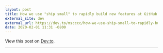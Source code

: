 ```yaml
---
layout: post
title: How we use "ship small" to rapidly build new features at GitHub
external_site: dev
external_url: https://dev.to/mscccc/how-we-use-ship-small-to-rapidly-build-new-features-at-github-5cl9
date: 2020-02-01 11:31 -0800
---
```

<!-- link[https://dev.to/mscccc/how-we-use-ship-small-to-rapidly-build-new-features-at-github-5cl9] -->

View this post on [Dev.to](https://dev.to/mscccc/how-we-use-ship-small-to-rapidly-build-new-features-at-github-5cl9).

---
